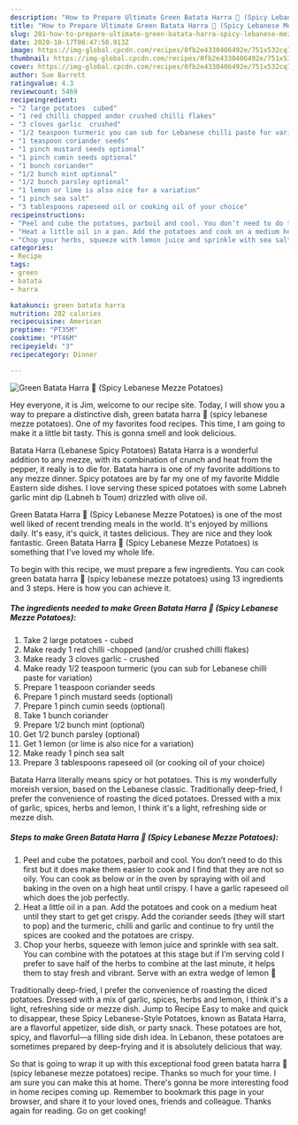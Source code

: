 ```yaml
---
description: "How to Prepare Ultimate Green Batata Harra 🌱 (Spicy Lebanese Mezze Potatoes)"
title: "How to Prepare Ultimate Green Batata Harra 🌱 (Spicy Lebanese Mezze Potatoes)"
slug: 201-how-to-prepare-ultimate-green-batata-harra-spicy-lebanese-mezze-potatoes
date: 2020-10-17T06:47:50.913Z
image: https://img-global.cpcdn.com/recipes/0fb2e4330406492e/751x532cq70/green-batata-harra-🌱-spicy-lebanese-mezze-potatoes-recipe-main-photo.jpg
thumbnail: https://img-global.cpcdn.com/recipes/0fb2e4330406492e/751x532cq70/green-batata-harra-🌱-spicy-lebanese-mezze-potatoes-recipe-main-photo.jpg
cover: https://img-global.cpcdn.com/recipes/0fb2e4330406492e/751x532cq70/green-batata-harra-🌱-spicy-lebanese-mezze-potatoes-recipe-main-photo.jpg
author: Sue Barrett
ratingvalue: 4.3
reviewcount: 5469
recipeingredient:
- "2 large potatoes  cubed"
- "1 red chilli chopped andor crushed chilli flakes"
- "3 cloves garlic  crushed"
- "1/2 teaspoon turmeric you can sub for Lebanese chilli paste for variation"
- "1 teaspoon coriander seeds"
- "1 pinch mustard seeds optional"
- "1 pinch cumin seeds optional"
- "1 bunch coriander"
- "1/2 bunch mint optional"
- "1/2 bunch parsley optional"
- "1 lemon or lime is also nice for a variation"
- "1 pinch sea salt"
- "3 tablespoons rapeseed oil or cooking oil of your choice"
recipeinstructions:
- "Peel and cube the potatoes, parboil and cool. You don’t need to do this first but it does make them easier to cook and I find that they are not so oily. You can cook as below or in the oven by spraying with oil and baking in the oven on a high heat until crispy. I have a garlic rapeseed oil which does the job perfectly."
- "Heat a little oil in a pan. Add the potatoes and cook on a medium heat until they start to get get crispy. Add the coriander seeds (they will start to pop) and the turmeric, chilli and garlic and continue to fry until the spices are cooked and the potatoes are crispy."
- "Chop your herbs, squeeze with lemon juice and sprinkle with sea salt. You can combine with the potatoes at this stage but if I’m serving cold I prefer to save half of the herbs to combine at the last minute, it helps them to stay fresh and vibrant. Serve with an extra wedge of lemon 🍋"
categories:
- Recipe
tags:
- green
- batata
- harra

katakunci: green batata harra 
nutrition: 282 calories
recipecuisine: American
preptime: "PT35M"
cooktime: "PT46M"
recipeyield: "3"
recipecategory: Dinner

---
```



![Green Batata Harra 🌱 (Spicy Lebanese Mezze Potatoes)](https://img-global.cpcdn.com/recipes/0fb2e4330406492e/751x532cq70/green-batata-harra-🌱-spicy-lebanese-mezze-potatoes-recipe-main-photo.jpg)

Hey everyone, it is Jim, welcome to our recipe site. Today, I will show you a way to prepare a distinctive dish, green batata harra 🌱 (spicy lebanese mezze potatoes). One of my favorites food recipes. This time, I am going to make it a little bit tasty. This is gonna smell and look delicious.

Batata Harra (Lebanese Spicy Potatoes) Batata Harra is a wonderful addition to any mezze, with its combination of crunch and heat from the pepper, it really is to die for. Batata harra is one of my favorite additions to any mezze dinner. Spicy potatoes are by far my one of my favorite Middle Eastern side dishes. I love serving these spiced potatoes with some Labneh garlic mint dip (Labneh b Toum) drizzled with olive oil.

Green Batata Harra 🌱 (Spicy Lebanese Mezze Potatoes) is one of the most well liked of recent trending meals in the world. It's enjoyed by millions daily. It's easy, it's quick, it tastes delicious. They are nice and they look fantastic. Green Batata Harra 🌱 (Spicy Lebanese Mezze Potatoes) is something that I've loved my whole life.


To begin with this recipe, we must prepare a few ingredients. You can cook green batata harra 🌱 (spicy lebanese mezze potatoes) using 13 ingredients and 3 steps. Here is how you can achieve it.

<!--inarticleads1-->

##### The ingredients needed to make Green Batata Harra 🌱 (Spicy Lebanese Mezze Potatoes):

1. Take 2 large potatoes - cubed
1. Make ready 1 red chilli -chopped (and/or crushed chilli flakes)
1. Make ready 3 cloves garlic - crushed
1. Make ready 1/2 teaspoon turmeric (you can sub for Lebanese chilli paste for variation)
1. Prepare 1 teaspoon coriander seeds
1. Prepare 1 pinch mustard seeds (optional)
1. Prepare 1 pinch cumin seeds (optional)
1. Take 1 bunch coriander
1. Prepare 1/2 bunch mint (optional)
1. Get 1/2 bunch parsley (optional)
1. Get 1 lemon (or lime is also nice for a variation)
1. Make ready 1 pinch sea salt
1. Prepare 3 tablespoons rapeseed oil (or cooking oil of your choice)


Batata Harra literally means spicy or hot potatoes. This is my wonderfully moreish version, based on the Lebanese classic. Traditionally deep-fried, I prefer the convenience of roasting the diced potatoes. Dressed with a mix of garlic, spices, herbs and lemon, I think it&#39;s a light, refreshing side or mezze dish. 

<!--inarticleads2-->

##### Steps to make Green Batata Harra 🌱 (Spicy Lebanese Mezze Potatoes):

1. Peel and cube the potatoes, parboil and cool. You don’t need to do this first but it does make them easier to cook and I find that they are not so oily. You can cook as below or in the oven by spraying with oil and baking in the oven on a high heat until crispy. I have a garlic rapeseed oil which does the job perfectly.
1. Heat a little oil in a pan. Add the potatoes and cook on a medium heat until they start to get get crispy. Add the coriander seeds (they will start to pop) and the turmeric, chilli and garlic and continue to fry until the spices are cooked and the potatoes are crispy.
1. Chop your herbs, squeeze with lemon juice and sprinkle with sea salt. You can combine with the potatoes at this stage but if I’m serving cold I prefer to save half of the herbs to combine at the last minute, it helps them to stay fresh and vibrant. Serve with an extra wedge of lemon 🍋


Traditionally deep-fried, I prefer the convenience of roasting the diced potatoes. Dressed with a mix of garlic, spices, herbs and lemon, I think it&#39;s a light, refreshing side or mezze dish. Jump to Recipe Easy to make and quick to disappear, these Spicy Lebanese-Style Potatoes, known as Batata Harra, are a flavorful appetizer, side dish, or party snack. These potatoes are hot, spicy, and flavorful—a filling side dish idea. In Lebanon, these potatoes are sometimes prepared by deep-frying and it is absolutely delicious that way. 

So that is going to wrap it up with this exceptional food green batata harra 🌱 (spicy lebanese mezze potatoes) recipe. Thanks so much for your time. I am sure you can make this at home. There's gonna be more interesting food in home recipes coming up. Remember to bookmark this page in your browser, and share it to your loved ones, friends and colleague. Thanks again for reading. Go on get cooking!
